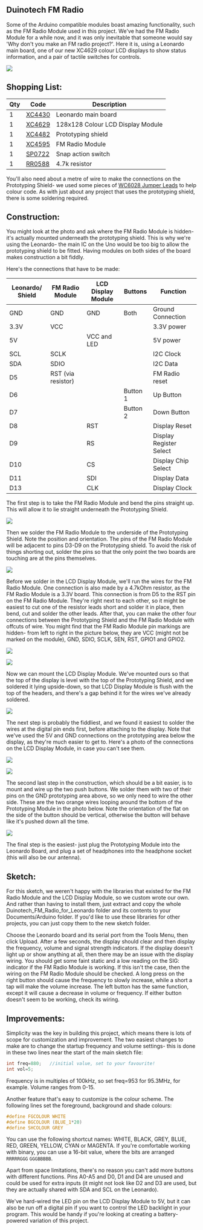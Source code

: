 
## Duinotech FM Radio

Some of the Arduino compatible modules boast amazing functionality, such as the FM Radio Module used in this project. We've had the FM Radio Module for a while now, and it was only inevitable that someone would say 'Why don't you make an FM radio project?'. Here it is, using a Leonardo main board, one of our new XC4629 colour LCD displays to show status information, and a pair of tactile switches for controls.

![](images/0-a.png)

## Shopping List:

|Qty| Code | Description |
|---|---|---|
|1 | [XC4430](http://jaycar.com.au/p/XC4430) | Leonardo main board
|1 | [XC4629](http://jaycar.com.au/p/XC4629) | 128x128 Colour LCD Display Module
|1 | [XC4482](http://jaycar.com.au/p/XC4482) | Prototyping shield
|1 | [XC4595](http://jaycar.com.au/p/XC4595) | FM Radio Module
|1 | [SP0722](http://jaycar.com.au/p/SP0722) | Snap action switch
|1 | [RR0588](http://jaycar.com.au/p/RR0588) | 4.7k resistor

You'll also need about a metre of wire to make the connections on the Prototyping Shield- we used some pieces of [WC6028 Jumper Leads](https://jaycar.com.au/p/WC6028) to help colour code. As with just about any project that uses the prototyping shield, there is some soldering required.

## Construction:

You might look at the photo and ask where the FM Radio Module is hidden- it's actually mounted underneath the prototyping shield. This is why we're using the Leonardo- the main IC on the Uno would be too big to allow the prototyping shield to be fitted. Having modules on both sides of the board makes construction a bit fiddly.

Here's the connections that have to be made:

|Leonardo/ Shield|FM Radio Module|LCD Display Module|Buttons|Function
|---|---|---|---|---
|GND|GND|GND|Both|Ground Connection
|3.3V|VCC|||3.3V power
|5V||VCC and LED||5V power
|SCL|SCLK|||I2C Clock
|SDA|SDIO|||I2C Data
|D5|RST (via resistor)|||FM Radio reset
|D6|||Button 1|Up Button
|D7|||Button 2|Down Button
|D8||RST||Display Reset
|D9||RS||Display Register Select
|D10||CS||Display Chip Select
|D11||SDI||Display Data
|D13||CLK||Display Clock
The first step is to take the FM Radio Module and bend the pins straight up. This will allow it to lie straight underneath the Prototyping Shield.

![](images/1-2-a.png)

Then we solder the FM Radio Module to the underside of the Prototyping Shield. Note the position and orientation. The pins of the FM Radio Module will be adjacent to pins D3-D9 on the Prototyping shield. To avoid the risk of things shorting out, solder the pins so that the only point the two boards are touching are at the pins themselves.

![](images/3-4-a.png)

Before we solder in the LCD Display Module, we'll run the wires for the FM Radio Module. One connection is also made by a 4.7kOhm resistor, as the FM Radio Module is a 3.3V board. This connection is from D5 to the RST pin on the FM Radio Module. They're right next to each other, so it might be easiest to cut one of the resistor leads short and solder it in place, then bend, cut and solder the other leads. After that, you can make the other four connections between the Prototyping Shield and the FM Radio Module with offcuts of wire. You might find that the FM Radio Module pin markings are hidden- from left to right in the picture below, they are VCC (might not be marked on the module), GND, SDIO, SCLK, SEN, RST, GPIO1 and GPIO2.

![](images/5-a.png)

![](images/6-a.png)

Now we can mount the LCD Display Module. We've mounted ours so that the top of the display is level with the top of the Prototyping Shield, and we soldered it lying upside-down, so that LCD Display Module is flush with the top of the headers, and there's a gap behind it for the wires we've already soldered.

![](images/7-a.png)

The next step is probably the fiddliest, and we found it easiest to solder the wires at the digital pin ends first, before attaching to the display. Note that we've used the 5V and GND connections on the prototyping area below the display, as they're much easier to get to. Here's a photo of the connections on the LCD Display Module, in case you can't see them.

![](images/8-a.png)

![](images/9-a.png)

The second last step in the construction, which should be a bit easier, is to mount and wire up the two push buttons. We solder them with two of their pins on the GND prototyping area above, so we only need to wire the other side. These are the two orange wires looping around the bottom of the Prototyping Module in the photo below. Note the orientation of the flat on the side of the button should be vertical, otherwise the button will behave like it's pushed down all the time.

![](images/10-11-a.png)

The final step is the easiest- just plug the Prototyping Module into the Leonardo Board, and plug a set of headphones into the headphone socket (this will also be our antenna).

## Sketch:

For this sketch, we weren't happy with the libraries that existed for the FM Radio Module and the LCD Display Module, so we custom wrote our own. And rather than having to install them, just extract and copy the whole Duinotech_FM_Radio_for_Leonardo folder and its contents to your Documents/Arduino folder. If you'd like to use these libraries for other projects, you can just copy them to the new sketch folder.

Choose the Leonardo board and its serial port from the Tools Menu, then click Upload. After a few seconds, the display should clear and then display the frequency, volume and signal strength indicators. If the display doesn't light up or show anything at all, then there may be an issue with the display wiring. You should get some faint static and a low reading on the SIG: indicator if the FM Radio Module is working. If this isn't the case, then the wiring on the FM Radio Module should be checked. A long press on the right button should cause the frequency to slowly increase, while a short a tap will make the volume increase. The left button has the same function, except it will cause a decrease in volume or frequency. If either button doesn't seem to be working, check its wiring.

## Improvements:

Simplicity was the key in building this project, which means there is lots of scope for customization and improvement. The two easiest changes to make are to change the startup frequency and volume settings- this is done in these two lines near the start of the main sketch file:

```c
int freq=880;   //initial value, set to your favourite!
int vol=5;
```

Frequency is in multiples of 100kHz, so set freq=953 for 95.3MHz, for example. Volume ranges from 0-15.

Another feature that's easy to customize is the colour scheme. The following lines set the foreground, background and shade colours:

```c
#define FGCOLOUR WHITE
#define BGCOLOUR (BLUE_1*20)
#define SHCOLOUR GREY
```

You can use the following shortcut names: WHITE, BLACK, GREY, BLUE, RED, GREEN, YELLOW, CYAN or MAGENTA. If you're comfortable working with binary, you can use a 16-bit value, where the bits are arranged `RRRRRGGG` `GGGBBBBB`.

Apart from space limitations, there's no reason you can't add more buttons with different functions. Pins A0-A5 and D0, D1 and D4 are unused and could be used for extra inputs (it might not look like D2 and D3 are used, but they are actually shared with SDA and SCL on the Leonardo).

We've hard-wired the LED pin on the LCD Display Module to 5V, but it can also be run off a digital pin if you want to control the LED backlight in your program. This would be handy if you're looking at creating a battery-powered variation of this project.
